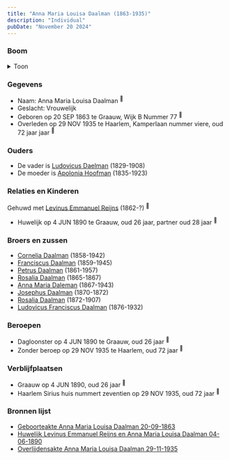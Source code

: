 ```yaml
---
title: "Anna Maria Louisa Daalman (1863-1935)"
description: "Individual"
pubDate: "November 20 2024"
---
```


### Boom
<details><summary>Toon</summary>

![test](https://www.plantuml.com/plantuml/svg/ZPDFJzj04CNl-ob6S6XxGFAVXjfH56Y2Kq0q84fxZSRsa6optersrqGHodVl1Bj9K573pPgT7V_clRVdpgFrTQM4cqkzG8iLv5ZCfzRKkXmQPInuYzhn4MalPh8aAAGj53NVL2ty2YggShAkAJbFbenVBKZiJIqKEWVF0W06nfPa7sQoc6johjUhKEf-7sAn5k83tBtyoedcnj5DNPedMTGEBf1KXVe8qC5L40HH2d2SnQFEQC23dnybgN8DlMwE-MgI6-yLTViGmUtm0SA4kozhvVnUevlNIarGbvF26kTompXy8mpX-kSOmZH8u9j5h9SCrj9yNR0cMY9S6lFu2YPXcD4WYxFuFp0fZ6z_CKpSuG7QavREqM6YjDaXZU9_W7hT9PMbr5DkYqEuo8OyllFbXMl4N640nqfEPtv5Ifabiwr5Azx9ITiXsWLsXVOc5_WeYbAntLzhXEzeMO4RKqk7x0hkkyBDi7Nqi21H03-oEqO-tQvsK8seLJ7Tg8Xe5LMRvFpD2pr9pMd9AgQgIS4zoT_QRVdYv3sfkHflCdCQmSTFxutD6PozRSld9av96cnTIS8tNObshYIXQ6bt1N5EkkJ7-WS0)
</details>

### Gegevens
- Naam: Anna Maria Louisa Daalman <sup><a href="../s00384/" style="text-decoration:none" title="Geboorteakte Anna Maria Louisa Daalman 20-09-1863">:link:</a></sup>
- Geslacht: Vrouwelijk
- Geboren op 20 SEP 1863 te Graauw, Wijk B Nummer 77 <sup><a href="../s00384/" style="text-decoration:none" title="Geboorteakte Anna Maria Louisa Daalman 20-09-1863">:link:</a></sup>
- Overleden op 29 NOV 1935 te Haarlem, Kamperlaan nummer viere, oud 72 jaar jaar <sup><a href="../s00408/" style="text-decoration:none" title="Overlijdensakte Anna Maria Louisa Daalman 29-11-1935">:link:</a></sup>

### Ouders
- De vader is [Ludovicus Daelman](../i00029/) (1829-1908)
- De moeder is [Apolonia Hoofman](../i00028/) (1835-1923)

### Relaties en Kinderen

Gehuwd met [Levinus Emmanuel Reijns](../i00238/) (1862-?) <sup><a href="../s00396/" style="text-decoration:none" title="Huwelijk Levinus Emmanuel Reijns en Anna Maria Louisa Daalman 04-06-1890">:link:</a></sup>
- Huwelijk op 4 JUN 1890 te Graauw, oud 26 jaar, partner oud 28 jaar <sup><a href="../s00396/" style="text-decoration:none" title="Huwelijk Levinus Emmanuel Reijns en Anna Maria Louisa Daalman 04-06-1890">:link:</a></sup>

### Broers en zussen
- [Cornelia Daalman](../i00226/) (1858-1942)
- [Franciscus Daalman](../i00227/) (1859-1945)
- [Petrus Daalman](../i00228/) (1861-1957)
- [Rosalia Daalman](../i00230/) (1865-1867)
- [Anna Maria Daleman](../i00231/) (1867-1943)
- [Josephus Daalman](../i00232/) (1870-1872)
- [Rosalia Daalman](../i00233/) (1872-1907)
- [Ludovicus Franciscus Daalman](../i00234/) (1876-1932)

### Beroepen
- Dagloonster op 4 JUN 1890 te Graauw, oud 26 jaar <sup><a href="../s00396/" style="text-decoration:none" title="Huwelijk Levinus Emmanuel Reijns en Anna Maria Louisa Daalman 04-06-1890">:link:</a></sup>
- Zonder beroep op 29 NOV 1935 te Haarlem, oud 72 jaar <sup><a href="../s00408/" style="text-decoration:none" title="Overlijdensakte Anna Maria Louisa Daalman 29-11-1935">:link:</a></sup>

### Verblijfplaatsen
- Graauw  op 4 JUN 1890, oud 26 jaar  <sup><a href="../s00396/" style="text-decoration:none" title="Huwelijk Levinus Emmanuel Reijns en Anna Maria Louisa Daalman 04-06-1890">:link:</a></sup>
- Haarlem Sirius huis nummert zeventien op 29 NOV 1935, oud 72 jaar  <sup><a href="../s00408/" style="text-decoration:none" title="Overlijdensakte Anna Maria Louisa Daalman 29-11-1935">:link:</a></sup>

### Bronnen lijst
- [Geboorteakte Anna Maria Louisa Daalman 20-09-1863](../s00384/)
- [Huwelijk Levinus Emmanuel Reijns en Anna Maria Louisa Daalman 04-06-1890](../s00396/)
- [Overlijdensakte Anna Maria Louisa Daalman 29-11-1935](../s00408/)